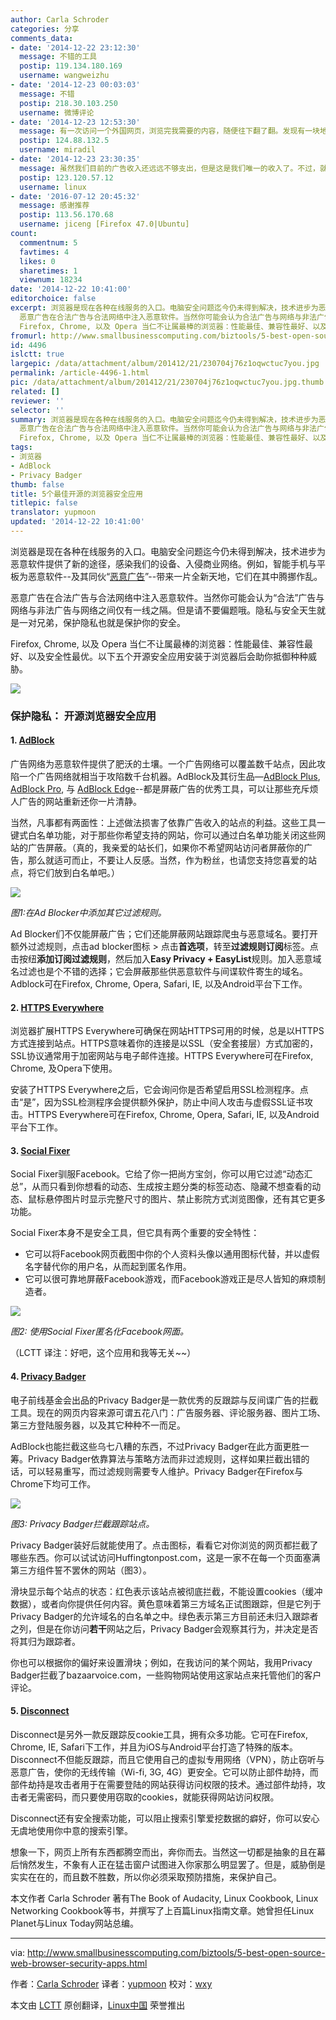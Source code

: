 ```yaml
---
author: Carla Schroder
categories: 分享
comments_data:
- date: '2014-12-22 23:12:30'
  message: 不错的工具
  postip: 119.134.180.169
  username: wangweizhu
- date: '2014-12-23 00:03:03'
  message: 不错
  postip: 218.30.103.250
  username: 微博评论
- date: '2014-12-23 12:53:30'
  message: 有一次访问一个外国网页，浏览完我需要的内容，随便往下翻了翻。发现有一块地方写着大意是“我们就是靠这些广告所带来的收入来维持网站的运作，请关闭您的广告屏蔽插件”我不禁心头一颤，赶紧在此页禁用ADP了。虽然那个广告我完全不记得是什么，但是......此中有真意，欲辨已忘言
  postip: 124.88.132.5
  username: miradil
- date: '2014-12-23 23:30:35'
  message: 虽然我们目前的广告收入还远远不够支出，但是这是我们唯一的收入了。不过，就是这样，我们还准备从其中拿出一些来做公益事业。做 L.C，不仅仅是希望所在，而且是理想所在。
  postip: 123.120.57.12
  username: linux
- date: '2016-07-12 20:45:32'
  message: 感谢推荐
  postip: 113.56.170.68
  username: jiceng [Firefox 47.0|Ubuntu]
count:
  commentnum: 5
  favtimes: 4
  likes: 0
  sharetimes: 1
  viewnum: 18234
date: '2014-12-22 10:41:00'
editorchoice: false
excerpt: 浏览器是现在各种在线服务的入口。电脑安全问题迄今仍未得到解决，技术进步为恶意软件提供了新的途径，感染我们的设备、入侵商业网络。例如，智能手机与平板为恶意软件--及其同伙恶意广告--带来一片全新天地，它们在其中腾挪作乱。
  恶意广告在合法广告与合法网络中注入恶意软件。当然你可能会认为合法广告与网络与非法广告与网络之间仅有一线之隔。但是请不要偏题哦。隐私与安全天生就是一对兄弟，保护隐私也就是保护你的安全。
  Firefox, Chrome, 以及 Opera 当仁不让属最棒的浏览器：性能最佳、兼容性最好、以及安全性最优。以下五个开源
fromurl: http://www.smallbusinesscomputing.com/biztools/5-best-open-source-web-browser-security-apps.html
id: 4496
islctt: true
largepic: /data/attachment/album/201412/21/230704j76z1oqwctuc7you.jpg
permalink: /article-4496-1.html
pic: /data/attachment/album/201412/21/230704j76z1oqwctuc7you.jpg.thumb.jpg
related: []
reviewer: ''
selector: ''
summary: 浏览器是现在各种在线服务的入口。电脑安全问题迄今仍未得到解决，技术进步为恶意软件提供了新的途径，感染我们的设备、入侵商业网络。例如，智能手机与平板为恶意软件--及其同伙恶意广告--带来一片全新天地，它们在其中腾挪作乱。
  恶意广告在合法广告与合法网络中注入恶意软件。当然你可能会认为合法广告与网络与非法广告与网络之间仅有一线之隔。但是请不要偏题哦。隐私与安全天生就是一对兄弟，保护隐私也就是保护你的安全。
  Firefox, Chrome, 以及 Opera 当仁不让属最棒的浏览器：性能最佳、兼容性最好、以及安全性最优。以下五个开源
tags:
- 浏览器
- AdBlock
- Privacy Badger
thumb: false
title: 5个最佳开源的浏览器安全应用
titlepic: false
translator: yupmoon
updated: '2014-12-22 10:41:00'
---
```


浏览器是现在各种在线服务的入口。电脑安全问题迄今仍未得到解决，技术进步为恶意软件提供了新的途径，感染我们的设备、入侵商业网络。例如，智能手机与平板为恶意软件--及其同伙“[恶意广告](http://www.webopedia.com/TERM/M/malvertising.html)”--带来一片全新天地，它们在其中腾挪作乱。


恶意广告在合法广告与合法网络中注入恶意软件。当然你可能会认为“合法”广告与网络与非法广告与网络之间仅有一线之隔。但是请不要偏题哦。隐私与安全天生就是一对兄弟，保护隐私也就是保护你的安全。


Firefox, Chrome, 以及 Opera 当仁不让属最棒的浏览器：性能最佳、兼容性最好、以及安全性最优。以下五个开源安全应用安装于浏览器后会助你抵御种种威胁。


![](/data/attachment/album/201412/21/230704j76z1oqwctuc7you.jpg)


### 保护隐私： 开源浏览器安全应用


#### 1. [AdBlock](https://getadblock.com/)


广告网络为恶意软件提供了肥沃的土壤。一个广告网络可以覆盖数千站点，因此攻陷一个广告网络就相当于攻陷数千台机器。AdBlock及其衍生品—[AdBlock Plus](https://getadblock.com/), [AdBlock Pro](https://chrome.google.com/webstore/detail/adblock-pro/ocifcklkibdehekfnmflempfgjhbedch?hl=en-US), 与 [AdBlock Edge](https://addons.mozilla.org/en-us/firefox/addon/adblock-edge/)--都是屏蔽广告的优秀工具，可以让那些充斥烦人广告的网站重新还你一片清静。


当然，凡事都有两面性：上述做法损害了依靠广告收入的站点的利益。这些工具一键式白名单功能，对于那些你希望支持的网站，你可以通过白名单功能关闭这些网站的广告屏蔽。（真的，我亲爱的站长们，如果你不希望网站访问者屏蔽你的广告，那么就适可而止，不要让人反感。当然，作为粉丝，也请您支持您喜爱的站点，将它们放到白名单吧。）


![](/data/attachment/album/201412/21/230708jrcjamjhzmu5jm0d.jpg)


*图1:在Ad Blocker中添加其它过滤规则。*


Ad Blocker们不仅能屏蔽广告；它们还能屏蔽网站跟踪爬虫与恶意域名。要打开额外过滤规则，点击ad blocker图标 > 点击**首选项**，转至**过滤规则订阅**标签。点击按纽**添加订阅过滤规则**，然后加入**Easy Privacy + EasyList**规则。加入恶意域名过滤也是个不错的选择；它会屏蔽那些供恶意软件与间谍软件寄生的域名。Adblock可在Firefox, Chrome, Opera, Safari, IE, 以及Android平台下工作。


#### 2. [HTTPS Everywhere](https://www.eff.org/Https-everywhere)


浏览器扩展HTTPS Everywhere可确保在网站HTTPS可用的时候，总是以HTTPS方式连接到站点。HTTPS意味着你的连接是以SSL（安全套接层）方式加密的，SSL协议通常用于加密网站与电子邮件连接。HTTPS Everywhere可在Firefox, Chrome, 及Opera下使用。


安装了HTTPS Everywhere之后，它会询问你是否希望启用SSL检测程序。点击“是”，因为SSL检测程序会提供额外保护，防止中间人攻击与虚假SSL证书攻击。HTTPS Everywhere可在Firefox, Chrome, Opera, Safari, IE, 以及Android平台下工作。


#### 3. [Social Fixer](http://socialfixer.com/)


Social Fixer驯服Facebook。它给了你一把尚方宝剑，你可以用它过滤“动态汇总”，从而只看到你想看的动态、生成按主题分类的标签动态、隐藏不想查看的动态、鼠标悬停图片时显示完整尺寸的图片、禁止影院方式浏览图像，还有其它更多功能。


Social Fixer本身不是安全工具，但它具有两个重要的安全特性：


* 它可以将Facebook网页截图中你的个人资料头像以通用图标代替，并以虚假名字替代你的用户名，从而起到匿名作用。
* 它可以很可靠地屏蔽Facebook游戏，而Facebook游戏正是尽人皆知的麻烦制造者。


![](/data/attachment/album/201412/21/230708f01lud04ffd484l8.jpg)


*图2: 使用Social Fixer匿名化Facebook网面。*


（LCTT 译注：好吧，这个应用和我等无关~~）


#### 4. [Privacy Badger](https://www.eff.org/privacybadger)


电子前线基金会出品的Privacy Badger是一款优秀的反跟踪与反间谍广告的拦截工具。现在的网页内容来源可谓五花八门：广告服务器、评论服务器、图片工场、第三方登陆服务器，以及其它种种不一而足。


AdBlock也能拦截这些乌七八糟的东西，不过Privacy Badger在此方面更胜一筹。Privacy Badger依靠算法与策略方法而非过滤规则，这样如果拦截出错的话，可以轻易重写，而过滤规则需要专人维护。Privacy Badger在Firefox与Chrome下均可工作。


![](/data/attachment/album/201412/21/230709gez9fqsjxjkeu429.jpg)


*图3: Privacy Badger拦截跟踪站点。*


Privacy Badger装好后就能使用了。点击图标，看看它对你浏览的网页都拦截了哪些东西。你可以试试访问Huffingtonpost.com，这是一家不在每一个页面塞满第三方组件誓不罢休的网站（图3）。


滑块显示每个站点的状态：红色表示该站点被彻底拦截，不能设置cookies（缓冲数据），或者向你提供任何内容。黄色意味着第三方域名正试图跟踪，但是它列于Privacy Badger的允许域名的白名单之中。绿色表示第三方目前还未归入跟踪者之列，但是在你访问**若干**网站之后，Privacy Badger会观察其行为，并决定是否将其归为跟踪者。


你也可以根据你的偏好来设置滑块；例如，在我访问的某个网站，我用Privacy Badger拦截了bazaarvoice.com，一些购物网站使用这家站点来托管他们的客户评论。


#### 5. [Disconnect](https://disconnect.me/)


Disconnect是另外一款反跟踪反cookie工具，拥有众多功能。它可在Firefox, Chrome, IE, Safari下工作，并且为iOS与Android平台打造了特殊的版本。Disconnect不但能反跟踪，而且它使用自己的虚拟专用网络（VPN），防止窃听与恶意广告，使你的无线传输（Wi-fi, 3G, 4G）更安全。它可以防止部件劫持，而部件劫持是攻击者用于在需要登陆的网站获得访问权限的技术。通过部件劫持，攻击者无需密码，而只要使用窃取的cookies，就能获得网站访问权限。


Disconnect还有安全搜索功能，可以阻止搜索引擎爱挖数据的癖好，你可以安心无虞地使用你中意的搜索引擎。


想象一下，网页上所有东西都腾空而出，奔你而去。当然这一切都是抽象的且在幕后悄然发生，不象有人正在猛击窗户试图进入你家那么明显罢了。但是，威胁倒是实实在在的，而且数不胜数，所以你必须采取预防措施，来保护自己。


本文作者 Carla Schroder 著有The Book of Audacity, Linux Cookbook, Linux Networking Cookbook等书，并撰写了上百篇Linux指南文章。她曾担任Linux Planet与Linux Today网站总编。




---


via: <http://www.smallbusinesscomputing.com/biztools/5-best-open-source-web-browser-security-apps.html>


作者：[Carla Schroder](http://www.smallbusinesscomputing.com/author/Carla-Schroder-6080.html) 译者：[yupmoon](https://github.com/yupmoon) 校对：[wxy](https://github.com/wxy)


本文由 [LCTT](https://github.com/LCTT/TranslateProject) 原创翻译，[Linux中国](http://linux.cn/) 荣誉推出